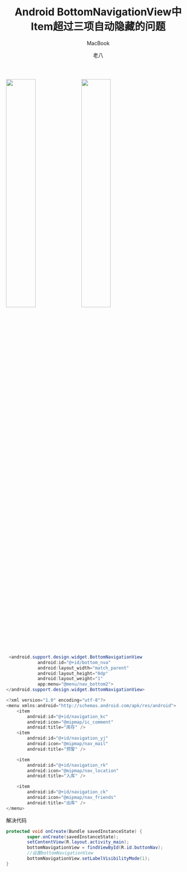 ﻿---
layout: post
title: Android BottomNavigationView中Item超过三项自动隐藏的问题
subtitle: MacBook
categories: markdown
author: 老八
categories: zyy
tags: Android BottomNavigationView
---

<img src="https://img-blog.csdnimg.cn/20200329190411377.jpg"   width="40%">
<img src="https://img-blog.csdnimg.cn/2020032919042910.jpg"   width="40%">

```java
 <android.support.design.widget.BottomNavigationView
            android:id="@+id/bottom_nva"
            android:layout_width="match_parent"
            android:layout_height="0dp"
            android:layout_weight="1"
            app:menu="@menu/nav_bottom2">
</android.support.design.widget.BottomNavigationView>
```

```java
<?xml version="1.0" encoding="utf-8"?>
<menu xmlns:android="http://schemas.android.com/apk/res/android">
    <item
        android:id="@+id/navigation_kc"
        android:icon="@mipmap/ic_comment"
        android:title="库存" />
    <item
        android:id="@+id/navigation_yj"
        android:icon="@mipmap/nav_mail"
        android:title="预警" />

    <item
        android:id="@+id/navigation_rk"
        android:icon="@mipmap/nav_location"
        android:title="入库" />

    <item
        android:id="@+id/navigation_ck"
        android:icon="@mipmap/nav_friends"
        android:title="出库" />
</menu>
```
解决代码

```java
protected void onCreate(Bundle savedInstanceState) {
        super.onCreate(savedInstanceState);
        setContentView(R.layout.activity_main);
        bottomNavigationView = findViewById(R.id.buttonNav);
        //设置bottomNavigationView
        bottomNavigationView.setLabelVisibilityMode(1);
}
```

